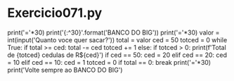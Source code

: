 # Exercicio071.py

print('='*30)
print('{:^30}'.format('BANCO DO BIG'))
print('='*30)
valor = int(input('Quanto voce quer sacar?'))
total = valor
ced = 50
totced = 0
while True:
    if total >= ced:
        total -= ced
        totced += 1
    else:
        if totced > 0:
            print(f'Total de {totced} cedulas de R${ced}')
        if ced == 50:
            ced = 20
        elif ced == 20:
            ced = 10
        elif ced == 10:
            ced = 1
        totced = 0
        if total == 0:
            break
print('='*30)
print('Volte sempre ao BANCO DO BIG')

